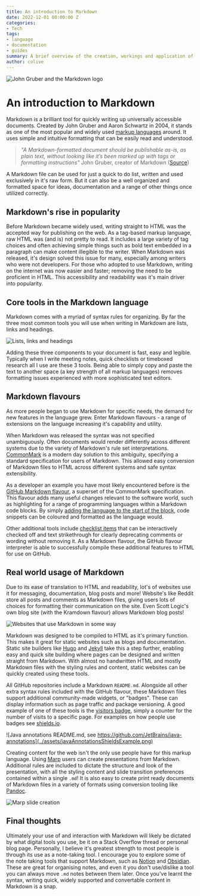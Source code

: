 ```yaml
---
title: An introduction to Markdown
date: 2022-12-01 00:00:00 Z
categories:
- Tech
tags:
- language
- documentation
- guides
summary: A brief overview of the creation, workings and application of the markup language Markdown
author: colive
---
```


![John Gruber and the Markdown logo](../assets/gruberAndMarkdownIcon.png)
# An introduction to Markdown
Markdown is a brilliant tool for quickly writing up universally accessible documents.
Created by John Gruber and Aaron Schwartz in 2004, it stands as one of the most popular and widely used [markup languages](https://en.wikipedia.org/wiki/Markup_language) around.
 It uses simple and intuitive formatting that can be easily read and understood.

> *"A Markdown-formatted document should be publishable as-is, as plain text, without looking like it’s been marked up with tags or formatting instructions"*
John Gruber, creator of Markdown ([Source](https://daringfireball.net/projects/markdown/syntax))

A Markdown file can be used for just a quick to do list, written and used exclusively in it's raw form.
But it can also be a well organized and formatted space for ideas, documentation and a range of other things once utilized correctly.

## Markdown's rise in popularity
Before Markdown became widely used, writing straight to HTML was the accepted way for publishing on the web. As a tag-based markup language, raw HTML was (and is) not pretty to read. It includes a large variety of tag choices and often achieving simple things such as bold text embedded in a paragraph can make content illegible to the writer. When Markdown was released, it's design solved this issue for many, especially among writers who were not developers. For those who adopted to use Markdown, writing on the internet was now easier and faster; removing the need to be proficient in HTML. This accessibility and readability was it's main driver into popularity.

## Core tools in the Markdown language
Markdown comes with a myriad of syntax rules for organizing.
By far the three most common tools you will use when writing in Markdown are lists, links and headings.

![Lists, links and headings](../assets/headingsListsLinks.png)

Adding these three components to your document is fast, easy and legible.
Typically when I write meeting notes, quick checklists or timeboxed research all I use are these 3 tools.
Being able to simply copy and paste the text to another space (a key strength of all markup languages) removes formatting issues experienced with more sophisticated text editors.

## Markdown flavours

As more people began to use Markdown for specific needs, the demand for new features in the language grew. Enter Markdown flavours - a range of extensions on the language increasing it's capability and utility.

When Markdown was released the syntax was not specified unambiguously. Often documents would render differently across different systems due to the variety of Markdown's rule set interpretations. [CommonMark](https://commonmark.org/) is a modern day solution to this ambiguity, specifying a standard specification for users of Markdown. This allowed easy conversion of Markdown files to HTML across different systems and safe syntax extensibility.

 As a developer an example you have most likely encountered before is the [GitHub Markdown flavour](https://github.github.com/gfm/), a superset of the CommonMark specification. This flavour adds many useful changes relevant to the software world, such as highlighting for a range of programming languages within a Markdown code blocks. By simply [adding the language to the start of the block](https://docs.github.com/en/get-started/writing-on-github/working-with-advanced-formatting/creating-and-highlighting-code-blocks#syntax-highlighting), code snippets can be coloured and formatted as the language would.

Other additional tools include [checklist items](https://github.github.com/gfm/#task-list-items-extension-) that can be interactively checked off and text strikethrough for clearly deprecating comments or wording without removing it. As a Markdown flavour, the GitHub flavour interpreter is able to successfully compile these additional features to HTML for use on GitHub.

## Real world usage of Markdown

Due to its ease of translation to HTML and readability, lot's of websites use it for messaging, documentation, blog posts and more! Website's like Reddit store all posts and comments as Markdown files, giving users lots of choices for formatting their communication on the site. Even Scott Logic's own blog site (with the Kramdown flavour) allows Markdown blog posts!

![Websites that use Markdown in some way](../assets/sitesThatUseMarkdown.png)

Markdown was designed to be compiled to HTML as it's primary function. This makes it great for static websites such as blogs and documentation. Static site builders like [Hugo](https://gohugo.io/) and [Jekyll](https://jekyllrb.com/) take this a step further, enabling easy and quick site building where pages can be designed and written straight from Markdown. With almost no handwritten HTML and mostly Markdown files with the styling rules and content, static websites can be quickly created using these tools.

All GitHub repositories include a Markdown `README.md`. Alongside all other extra syntax rules included with the GitHub flavour, these Markdown files support additional community-made widgets, or "badges". These can display information such as page traffic and package versioning. A good example of one of these tools is the [visitors badge](https://www.visitorbadge.io/), simply a counter for the number of visits to a specific page. For examples on how people use badges see [shields.io](https://shields.io/).

![Java annotations README.md, see https://github.com/JetBrains/java-annotations](../assets/javaAnnotationsShieldsExample.png)

Creating content for the web isn't the only use people have for this markup language. Using [Marp](https://github.com/marp-team/marp) users can create presentations from Markdown. Additional rules are included to dictate the structure and look of the presentation, with all the styling content and slide transition preferences contained within a single `.md`! It is also easy to create print ready documents of Markdown files in a variety of formats using conversion tooling like [Pandoc](https://pandoc.org/).

![Marp slide creation](../assets/marp-example-slide-deck.gif)

## Final thoughts

Ultimately your use of and interaction with Markdown will likely be dictated by what digital tools you use, be it on a Stack Overflow thread or personal blog page. Personally, I believe it's greatest strength to most people is through its use as a note-taking tool. I encourage you to explore some of the note taking tools that support Markdown, such as [Notion](https://www.notion.so/) and [Obsidian](https://obsidian.md/). These are great for organising notes, and even it you don't use/dislike a tool you can always move `.md` notes between them later. Once you've learnt the syntax, writing quick, widely supported and convertable content in Markdown is a snap.
